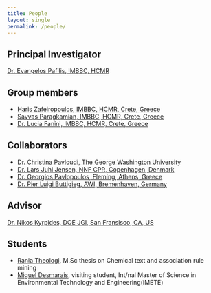 ```yaml
---
title: People
layout: single
permalink: /people/
---
```


## Principal Investigator
[Dr. Evangelos Pafilis, IMBBC, HCMR](http://lab42open.hcmr.gr/people/evangelospafilis/) 

## Group members
* [Haris Zafeiropoulos, IMBBC, HCMR, Crete, Greece](http://lab42open.hcmr.gr/people/hariszafeiropoulos/)
* [Savvas Paragkamian, IMBBC, HCMR, Crete, Greece](http://lab42open.hcmr.gr/people/savvas-paragkamian/)
* [Dr. Lucia Fanini, IMBBC, HCMR, Crete, Greece](https://www.researchgate.net/profile/Lucia_Fanini)

## Collaborators
* [Dr. Christina Pavloudi, The George Washington University](https://scholar.google.gr/citations?user=3zs1rNkAAAAJ)
* [Dr. Lars Juhl Jensen, NNF CPR, Copenhagen, Denmark](https://jensenlab.org)
* [Dr. Georgios Pavlopoulos, Fleming, Athens, Greece](http://pavlopouloslab.info/)
* [Dr. Pier Luigi Buttigieg, AWI, Bremenhaven, Germany](https://www.researchgate.net/profile/Pier_Luigi_Buttigieg)

## Advisor
[Dr. Nikos Kyrpides, DOE JGI, San Fransisco, CA, US](https://jgi.doe.gov/our-science/scientists-jgi/nikos-kyrpides/)

## Students
* [Rania Theologi](https://www.linkedin.com/in/ourania-theologi-7b3893156/), M.Sc thesis on Chemical text and association rule mining
* [Miguel Desmarais](https://www.researchgate.net/profile/Miguel-Desmarais), visiting student, Int/nal Master of Science in Environmental Technology and Engineering(IMETE)
